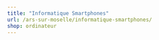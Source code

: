 ```yaml
---
title: "Informatique Smartphones"
url: /ars-sur-moselle/informatique-smartphones/
shop: ordinateur
---
```

